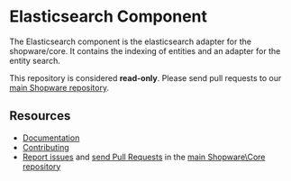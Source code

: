 Elasticsearch Component
==============

The Elasticsearch component is the elasticsearch adapter for the shopware/core.
It contains the indexing of entities and an adapter for the entity search.

This repository is considered **read-only**. Please send pull requests
to our [main Shopware repository](https://github.com/shopware/shopware).

Resources
---------

  * [Documentation](https://developer.haokeyingxiao.com)
  * [Contributing](https://developer.haokeyingxiao.com/docs/resources/guidelines/code/contribution.html)
  * [Report issues](https://github.com/shopware/shopware/issues) and
    [send Pull Requests](https://github.com/shopware/shopware/pulls)
    in the [main Shopware\Core repository](https://github.com/shopware/shopware)
